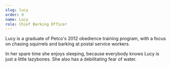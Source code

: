 ```yaml
---
slug: lucy
order: 9
name: Lucy
role: Chief Barking Officer
---
```


Lucy is a graduate of Petco's 2012 obedience training program, with a focus on chasing squirrels and barking at postal service workers.

In her spare time she enjoys sleeping, because everybody knows Lucy is just a little lazybones. She also has a debilitating fear of water.
